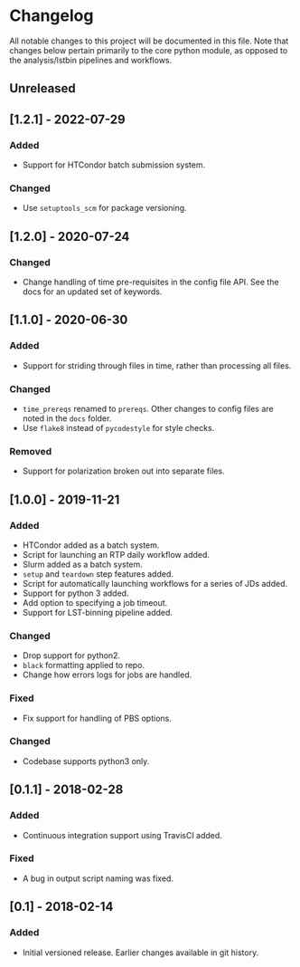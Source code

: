 # Changelog
All notable changes to this project will be documented in this file. Note that
changes below pertain primarily to the core python module, as opposed to the
analysis/lstbin pipelines and workflows.


## Unreleased

## [1.2.1] - 2022-07-29

### Added
- Support for HTCondor batch submission system.

### Changed
- Use `setuptools_scm` for package versioning.

## [1.2.0] - 2020-07-24

### Changed
- Change handling of time pre-requisites in the config file API. See the docs
  for an updated set of keywords.

## [1.1.0] - 2020-06-30

### Added
- Support for striding through files in time, rather than processing all files.

### Changed
- `time_prereqs` renamed to `prereqs`. Other changes to config files are noted
  in the `docs` folder.
- Use `flake8` instead of `pycodestyle` for style checks.

### Removed
- Support for polarization broken out into separate files.


## [1.0.0] - 2019-11-21

### Added
- HTCondor added as a batch system.
- Script for launching an RTP daily workflow added.
- Slurm added as a batch system.
- `setup` and `teardown` step features added.
- Script for automatically launching workflows for a series of JDs added.
- Support for python 3 added.
- Add option to specifying a job timeout.
- Support for LST-binning pipeline added.

### Changed
- Drop support for python2.
- `black` formatting applied to repo.
- Change how errors logs for jobs are handled.

### Fixed
- Fix support for handling of PBS options.

### Changed
- Codebase supports python3 only.


## [0.1.1] - 2018-02-28

### Added
- Continuous integration support using TravisCI added.

### Fixed
- A bug in output script naming was fixed.

## [0.1] - 2018-02-14

### Added
- Initial versioned release. Earlier changes available in git history.
